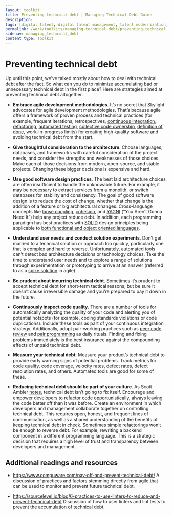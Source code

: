 ```yaml
---
layout: toolkit
title: Preventing technical debt | Managing Technical Debt Guide
description:
tags: [digital talent, digital talent management, talent modernization, guide]
permalink: /work/toolkits/managing-technical-debt/preventing-technical-debt/
sidenav: managing_technical_debt
content_type: Toolkit
---
```


# Preventing technical debt

Up until this point, we’ve talked mostly about how to deal with technical debt after the fact. So what can you do to minimize accumulating bad or unnecessary technical debt in the first place? Here are strategies aimed at preventing technical debt altogether.

- **Embrace agile development methodologies**. It’s no secret that Skylight advocates for agile development methodologies. That’s because agile offers a framework of proven process and technical practices (for example, frequent iterations, retrospectives, [continuous integration](https://en.wikipedia.org/wiki/Continuous_integration), [refactoring](https://en.wikipedia.org/wiki/Code_refactoring), [automated testing](https://en.wikipedia.org/wiki/Test_automation), [collective code ownership](https://en.wikipedia.org/wiki/Extreme_programming_practices#Collective_code_ownership), [definition of done](https://18f.gsa.gov/2015/04/24/agile-developments-secret-weapon-transparency/), work-in-progress limits) for creating high-quality software and avoiding technical debt from the start.
 
- **Give thoughtful consideration to the architecture**. Choose languages, databases, and frameworks with careful consideration of the project needs, and consider the strengths and weaknesses of those choices. Make each of those decisions from modern, open-source, and stable projects. Changing these bigger decisions is expensive and hard.
 
- **Use good software design practices**. The best laid architecture choices are often insufficient to handle the unknowable future. For example, it may be necessary to extract services from a monolith, or switch databases for stability and consistency. The goal of good software design is to reduce the cost of change, whether that change is the addition of a feature or big architectural changes. Cross-language concepts like [loose coupling](https://en.wikipedia.org/wiki/Loose_coupling), [cohesion](https://en.wikipedia.org/wiki/Cohesion_%28computer_science%29), and [YAGNI](http://martinfowler.com/bliki/Yagni.html) (“You Aren’t Gonna Need It”) help any project reduce debt. In addition, each programming paradigm has best practices with [SOLID](https://en.wikipedia.org/wiki/SOLID_(object-oriented_design)) design principles being applicable to [both functional and object oriented languages](http://programmers.stackexchange.com/questions/165356/equivalent-of-solid-principles-for-functional-programming).
 
- **Understand user needs and conduct solution experiments**. Don’t get married to a technical solution or approach too quickly, particularly one that is complex and hard to reverse. Unfortunately, automated tools can’t detect bad architecture decisions or technology choices. Take the time to understand user needs and to explore a range of solutions through experimentation or prototyping to arrive at an answer (referred to as a [spike solution](http://www.extremeprogramming.org/rules/spike.html) in agile).
 
- **Be prudent about incurring technical debt**. Sometimes it’s prudent to accept technical debt for short-term tactical reasons, but be sure it doesn’t cause irreversible damage and you’re prepared to pay it down in the future.
 
- **Continuously inspect code quality**. There are a number of tools for automatically analyzing the quality of your code and alerting you of potential hotspots (for example, coding standards violations or code duplications). Include these tools as part of your continuous integration strategy. Additionally, adopt pair-working practices such as [peer code review](https://en.wikipedia.org/wiki/Software_peer_review) and [pair programming](https://18f.gsa.gov/2015/05/04/pair-programming-why-two-heads-are-better-than-one/) as daily rituals. Finding and fixing problems immediately is the best insurance against the compounding effects of unpaid technical debt.
 
- **Measure your technical debt**. Measure your product’s technical debt to provide early warning signs of potential problems. Track metrics for code quality, code coverage, velocity rates, defect rates, defect resolution rates, and others. Automated tools are good for some of these.
 
- **Reducing technical debt should be part of your culture**. As Scott Ambler [notes](https://disciplinedagiledelivery.wordpress.com/2013/11/10/technical-debt/), technical debt isn’t going to fix itself. Encourage and empower developers to [refactor code opportunistically](http://martinfowler.com/bliki/OpportunisticRefactoring.html), always leaving the code better off than it was before. Create an environment in which developers and management collaborate together on controlling technical debt. This requires open, honest, and frequent lines of communication, as well as a shared understanding of the benefits of keeping technical debt in check. Sometimes simple refactorings won’t be enough to reverse debt. For example, rewriting a backend component in a different programming language. This is a strategic decision that requires a high level of trust and transparency between developers and management.

## Additional readings and resources

- https://www.compuware.com/pay-off-and-prevent-technical-debt/
A discussion of practices and factors stemming directly from agile that can be used to monitor and prevent future technical debt.

- https://sourcelevel.io/blog/6-practices-to-use-linters-to-reduce-and-prevent-technical-debt
Discussion of how to user linters and lint tests to prevent the accumulation of technical debt.
